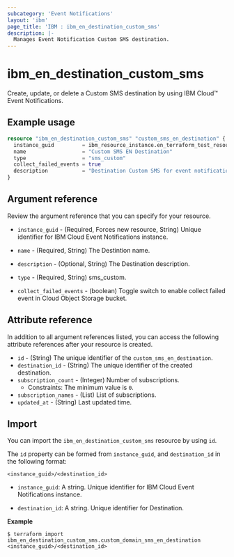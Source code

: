 ```yaml
---
subcategory: 'Event Notifications'
layout: 'ibm'
page_title: 'IBM : ibm_en_destination_custom_sms'
description: |-
  Manages Event Notification Custom SMS destination.
---
```


# ibm_en_destination_custom_sms

Create, update, or delete a Custom SMS destination by using IBM Cloud™ Event Notifications.

## Example usage

```terraform
resource "ibm_en_destination_custom_sms" "custom_sms_en_destination" {
  instance_guid         = ibm_resource_instance.en_terraform_test_resource.guid
  name                  = "Custom SMS EN Destination"
  type                  = "sms_custom"
  collect_failed_events = true
  description           = "Destination Custom SMS for event notification"
}
```         

## Argument reference

Review the argument reference that you can specify for your resource.

- `instance_guid` - (Required, Forces new resource, String) Unique identifier for IBM Cloud Event Notifications instance.

- `name` - (Required, String) The Destintion name.

- `description` - (Optional, String) The Destination description.

- `type` - (Required, String) sms_custom.

- `collect_failed_events` - (boolean) Toggle switch to enable collect failed event in Cloud Object Storage bucket.

## Attribute reference

In addition to all argument references listed, you can access the following attribute references after your resource is created.

- `id` - (String) The unique identifier of the `custom_sms_en_destination`.
- `destination_id` - (String) The unique identifier of the created destination.
- `subscription_count` - (Integer) Number of subscriptions.
  - Constraints: The minimum value is `0`.
- `subscription_names` - (List) List of subscriptions.
- `updated_at` - (String) Last updated time.

## Import

You can import the `ibm_en_destination_custom_sms` resource by using `id`.

The `id` property can be formed from `instance_guid`, and `destination_id` in the following format:

```
<instance_guid>/<destination_id>
```

- `instance_guid`: A string. Unique identifier for IBM Cloud Event Notifications instance.

- `destination_id`: A string. Unique identifier for Destination.

**Example**

```
$ terraform import ibm_en_destination_custom_sms.custom_domain_sms_en_destination <instance_guid>/<destination_id>
```
